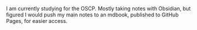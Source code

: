 I am currently studying for the OSCP. Mostly taking notes with Obsidian, but figured I would push my main notes to an mdbook, published to GitHub Pages, for easier access.
